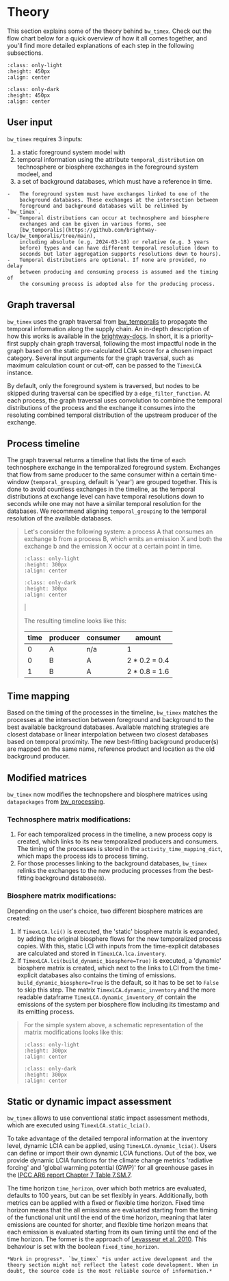 # Theory

This section explains some of the theory behind `bw_timex`. Check out
the flow chart below for a quick overview of how it all comes together,
and you\'ll find more detailed explanations of each step in the
following subsections.

```{image} data/method_light.svg
:class: only-light
:height: 450px
:align: center
```

```{image} data/method_dark.svg
:class: only-dark
:height: 450px
:align: center
```

## User input

`bw_timex` requires 3 inputs:

1.  a static foreground system model with
2.  temporal information using the attribute `temporal_distribution` on
    technosphere or biosphere exchanges in the foreground system modeel,
    and
3.  a set of background databases, which must have a reference in time.

```{dropdown} ℹ️ More info on inputs
-   The foreground system must have exchanges linked to one of the
    background databases. These exchanges at the intersection between
    foreground and background databases will be relinked by `bw_timex`.
-   Temporal distributions can occur at technosphere and biosphere
    exchanges and can be given in various forms, see
    [bw_temporalis](https://github.com/brightway-lca/bw_temporalis/tree/main),
    including absolute (e.g. 2024-03-18) or relative (e.g. 3 years
    before) types and can have different temporal resolution (down to
    seconds but later aggregation supports resolutions down to hours).
-   Temporal distributions are optional. If none are provided, no delay
    between producing and consuming process is assumed and the timing of
    the consuming process is adopted also for the producing process.
```

## Graph traversal

`bw_timex` uses the graph traversal from
[bw_temporalis](https://github.com/brightway-lca/bw_temporalis/tree/main)
to propagate the temporal information along the supply chain. An in-depth
description of how this works is available in the [brightway-docs](https://docs.brightway.dev/en/latest/content/theory/graph_traversal.html). In short,
it is a priority-first supply chain graph traversal, following the most
impactful node in the graph based on the static pre-calculated LCIA score
for a chosen impact category. Several input arguments for the graph traversal,
such as maximum calculation count or cut-off, can be passed to the `TimexLCA`
instance.

By default, only the foreground system is traversed, but nodes to be
skipped during traversal can be specified by a `edge_filter_function`.
At each process, the graph traversal uses convolution to combine the
temporal distributions of the process and the exchange it consumes into
the resoluting combined temporal distribution of the upstream producer
of the exchange.

## Process timeline

The graph traversal returns a timeline that lists the time of each
technosphere exchange in the temporalized foreground system. Exchanges
that flow from same producer to the same consumer within a certain
time-window (`temporal_grouping`, default is \'year\') are grouped
together. This is done to avoid countless exchanges in the timeline, as
the temporal distributions at exchange level can have temporal
resolutions down to seconds while one may not have a similar temporal
resolution for the databases. We recommend aligning `temporal_grouping`
to the temporal resolution of the available databases.

> Let\'s consider the following system: a process A that consumes an
> exchange b from a process B, which emits an emission X and both the
> exchange b and the emission X occur at a certain point in time.
>
> ```{image} data/example_ab_light.svg
> :class: only-light
> :height: 300px
> :align: center
> ```
>
> ```{image} data/example_ab_dark.svg
> :class: only-dark
> :height: 300px
> :align: center
> ```
>
> |
>
> The resulting timeline looks like this:
>
> | time | producer | consumer | amount         |
> | ---- | -------- | -------- | -------------- |
> | 0    | A        | n/a      | 1              |
> | 0    | B        | A        | 2 \* 0.2 = 0.4 |
> | 1    | B        | A        | 2 \* 0.8 = 1.6 |

## Time mapping

Based on the timing of the processes in the timeline, `bw_timex` matches
the processes at the intersection between foreground and background to
the best available background databases. Available matching strategies
are closest database or linear interpolation between two closest
databases based on temporal proximity. The new best-fitting background
producer(s) are mapped on the same name, reference product and location
as the old background producer.

## Modified matrices

`bw_timex` now modifies the technopshere and biosphere matrices using
`datapackages` from
[bw_processing](https://github.com/brightway-lca/bw_processing?tab=readme-ov-file).

### Technosphere matrix modifications:

1.  For each temporalized process in the timeline, a new process copy is
    created, which links to its new temporalized producers and
    consumers. The timing of the processes is stored in the
    `activity_time_mapping_dict`, which maps the process ids to process
    timing.
2.  For those processes linking to the background databases, `bw_timex`
    relinks the exchanges to the new producing processes from the
    best-fitting background database(s).

### Biosphere matrix modifications:

Depending on the user\'s choice, two different biosphere matrices are
created:

1.  If `TimexLCA.lci()` is executed, the \'static\' biosphere matrix is
    expanded, by adding the original biosphere flows for the new
    temporalized process copies. With this, static LCI with inputs from
    the time-explicit databases are calculated and stored in
    `TimexLCA.lca.inventory`.
2.  If `TimexLCA.lci(build_dynamic_biosphere=True)` is executed, a
    \'dynamic\' biosphere matrix is created, which next to the links to
    LCI from the time-explicit databases also contains the timing of
    emissions. `build_dynamic_biosphere=True` is the default, so it has
    to be set to `False` to skip this step. The matrix
    `TimexLCA.dynamic_inventory` and the more readable dataframe
    `TimexLCA.dynamic_inventory_df` contain the emissions of the system
    per biosphere flow including its timestamp and its emitting process.

> For the simple system above, a schematic representation of the matrix
> modifications looks like this:
>
> ```{image} data/matrix_light.svg
> :class: only-light
> :height: 300px
> :align: center
> ```
>
> ```{image} data/matrix_dark.svg
> :class: only-dark
> :height: 300px
> :align: center
> ```

## Static or dynamic impact assessment

`bw_timex` allows to use conventional static impact assessment methods,
which are executed using `TimexLCA.static_lcia()`.

To take advantage of the detailed temporal information at the inventory
level, dynamic LCIA can be applied, using `TimexLCA.dynamic_lcia()`.
Users can define or import their own dynamic LCIA functions. Out of the
box, we provide dynamic LCIA functions for the climate change metrics
\'radiative forcing\' and \'global warming potential (GWP)\' for all
greenhouse gases in the [IPCC AR6 report Chapter 7 Table
7.SM.7](https://www.ipcc.ch/report/ar6/wg1/chapter/chapter-7/).

The time horizon `time_horizon`, over which both metrics are evaluated,
defaults to 100 years, but can be set flexibly in years. Additionally,
both metrics can be applied with a fixed or flexible time horizon. Fixed
time horizon means that the all emissions are evaluated starting from
the timing of the functional unit until the end of the time horizon,
meaning that later emissions are counted for shorter, and flexible time
horizon means that each emission is evaluated starting from its own
timing until the end of the time horizon. The former is the approach of
[Levasseur et al. 2010](https://pubs.acs.org/doi/10.1021/es9030003).
This behaviour is set with the boolean `fixed_time_horizon`.

```{note}
*Work in progress*. `bw_timex` *is under active development and the
theory section might not reflect the latest code development. When in
doubt, the source code is the most reliable source of information.*
```
